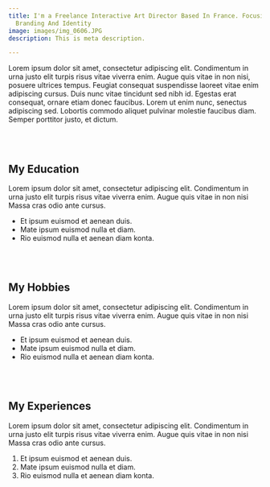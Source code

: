 ```yaml
---
title: I'm a Freelance Interactive Art Director Based In France. Focusing Accross
  Branding And Identity
image: images/img_0606.JPG
description: This is meta description.

---
```

Lorem ipsum dolor sit amet, consectetur adipiscing elit. Condimentum in urna justo elit turpis risus vitae viverra enim. Augue quis vitae in non nisi, posuere ultrices tempus. Feugiat consequat suspendisse laoreet vitae enim adipiscing cursus. Duis nunc vitae tincidunt sed nibh id. Egestas erat consequat, ornare etiam donec faucibus. Lorem ut enim nunc, senectus adipiscing sed. Lobortis commodo aliquet pulvinar molestie faucibus diam. Semper porttitor justo, et dictum.

<br>
<br>

## My Education
Lorem ipsum dolor sit amet, consectetur adipiscing elit. Condimentum in urna justo elit turpis risus vitae viverra enim. Augue quis vitae in non nisi Massa cras odio ante cursus.

* Et ipsum euismod et aenean duis.
* Mate ipsum euismod nulla et diam.
* Rio euismod nulla et aenean diam konta.

<br>
<br>

## My Hobbies
Lorem ipsum dolor sit amet, consectetur adipiscing elit. Condimentum in urna justo elit turpis risus vitae viverra enim. Augue quis vitae in non nisi Massa cras odio ante cursus.

* Et ipsum euismod et aenean duis.
* Mate ipsum euismod nulla et diam.
* Rio euismod nulla et aenean diam konta.

<br>
<br>

## My Experiences
Lorem ipsum dolor sit amet, consectetur adipiscing elit. Condimentum in urna justo elit turpis risus vitae viverra enim. Augue quis vitae in non nisi Massa cras odio ante cursus.

1. Et ipsum euismod et aenean duis.
2. Mate ipsum euismod nulla et diam.
3. Rio euismod nulla et aenean diam konta.